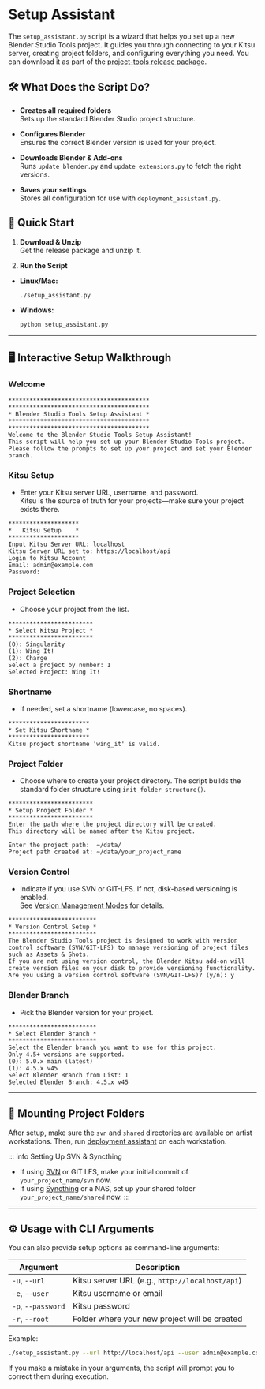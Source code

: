 # Setup Assistant

The `setup_assistant.py` script is a wizard that helps you set up a new Blender Studio Tools project. It guides you through connecting to your Kitsu server, creating project folders, and configuring everything you need. You can download it as part of the [project-tools release package](https://projects.blender.org/studio/blender-studio-tools/releases/download/project-tools/project-tools-main.zip).

## 🛠️ What Does the Script Do?

- **Creates all required folders**  
  Sets up the standard Blender Studio project structure.

- **Configures Blender**  
  Ensures the correct Blender version is used for your project.

- **Downloads Blender & Add-ons**  
  Runs `update_blender.py` and `update_extensions.py` to fetch the right versions.

- **Saves your settings**  
  Stores all configuration for use with `deployment_assistant.py`.
  

## 🚀 Quick Start

1. **Download & Unzip**  
  Get the release package and unzip it.

2. **Run the Script**  
  - **Linux/Mac:**  
    ```bash
    ./setup_assistant.py
    ```
  - **Windows:**  
    ```bash
    python setup_assistant.py
    ```

---

## 🖥️ Interactive Setup Walkthrough

### Welcome

```text
****************************************
****************************************
* Blender Studio Tools Setup Assistant *
****************************************
****************************************
Welcome to the Blender Studio Tools Setup Assistant!
This script will help you set up your Blender-Studio-Tools project.
Please follow the prompts to set up your project and set your Blender branch.
```

### Kitsu Setup

- Enter your Kitsu server URL, username, and password.  
  Kitsu is the source of truth for your projects—make sure your project exists there.

```text
********************
*   Kitsu Setup    *
********************
Input Kitsu Server URL: localhost
Kitsu Server URL set to: https://localhost/api
Login to Kitsu Account
Email: admin@example.com
Password: 
```

### Project Selection

- Choose your project from the list.

```text
************************
* Select Kitsu Project *
************************
(0): Singularity
(1): Wing It!
(2): Charge
Select a project by number: 1
Selected Project: Wing It!
```

### Shortname

- If needed, set a shortname (lowercase, no spaces).

```text
***********************
* Set Kitsu Shortname *
***********************
Kitsu project shortname 'wing_it' is valid.
```

### Project Folder

- Choose where to create your project directory. The script builds the standard folder structure using `init_folder_structure()`.

```text
************************
* Setup Project Folder *
************************
Enter the path where the project directory will be created. 
This directory will be named after the Kitsu project.

Enter the project path:  ~/data/
Project path created at: ~/data/your_project_name
```

### Version Control

- Indicate if you use SVN or GIT-LFS. If not, disk-based versioning is enabled.  
  See [Version Management Modes](folder_structure_overview.md#version-management-modes) for details.

```text
*************************
* Version Control Setup *
*************************
The Blender Studio Tools project is designed to work with version control software (SVN/GIT-LFS) to manage versioning of project files such as Assets & Shots.
If you are not using version control, the Blender Kitsu add-on will create version files on your disk to provide versioning functionality.
Are you using a version control software (SVN/GIT-LFS)? (y/n): y
```

### Blender Branch

- Pick the Blender version for your project.

```text
*************************
* Select Blender Branch *
*************************
Select the Blender branch you want to use for this project.
Only 4.5+ versions are supported.
(0): 5.0.x main (latest)
(1): 4.5.x v45
Select Blender Branch from List: 1
Selected Blender Branch: 4.5.x v45
```

---

## 📂 Mounting Project Folders

After setup, make sure the `svn` and `shared` directories are available on artist workstations. Then, run [deployment assistant](deployment_assistant.md) on each workstation.

::: info Setting Up SVN & Syncthing
- If using [SVN](https://studio.blender.org/tools/td-guide/svn-setup) or GIT LFS, make your initial commit of `your_project_name/svn` now.
- If using [Syncthing](https://studio.blender.org/tools/td-guide/syncthing-setup) or a NAS, set up your shared folder `your_project_name/shared` now.
:::

---

## ⚙️ Usage with CLI Arguments

You can also provide setup options as command-line arguments:

| Argument         | Description                                   |
|------------------|-----------------------------------------------|
| `-u`, `--url`    | Kitsu server URL (e.g., `http://localhost/api`) |
| `-e`, `--user`   | Kitsu username or email                       |
| `-p`, `--password` | Kitsu password                              |
| `-r`, `--root`   | Folder where your new project will be created |

Example:

```bash
./setup_assistant.py --url http://localhost/api --user admin@example.com --password mysecretpassword --root /mnt/projects
```

If you make a mistake in your arguments, the script will prompt you to correct them during execution.

